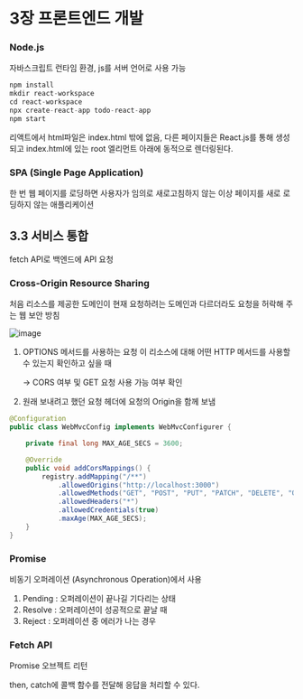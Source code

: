 # 3장 프론트엔드 개발

### Node.js

자바스크립트 런타임 환경, js를 서버 언어로 사용 가능

```jsx
npm install
mkdir react-workspace
cd react-workspace
npx create-react-app todo-react-app
npm start
```

리액트에서 html파일은 index.html 밖에 없음, 다른 페이지들은 React.js를 통해 생성되고 index.html에 있는 root 엘리먼트 아래에 동적으로 렌더링된다.

### SPA (Single Page Application)

한 번 웹 페이지를 로딩하면 사용자가 임의로 새로고침하지 않는 이상 페이지를 새로 로딩하지 않는 애플리케이션

## 3.3 서비스 통합

fetch API로 백엔드에 API 요청 

### Cross-Origin Resource Sharing

처음 리소스를 제공한 도메인이 현재 요청하려는 도메인과 다르더라도 요청을 허락해 주는 웹 보안 방침

![image](https://user-images.githubusercontent.com/56287836/173046805-7fc991d0-cb97-48a6-8aec-dbafbd9625dc.png)

1. OPTIONS 메서드를 사용하는 요청
이 리소스에 대해 어떤 HTTP 메서드를 사용할 수 있는지 확인하고 싶을 때
    
    → CORS 여부 및 GET 요청 사용 가능 여부 확인
    
2. 원래 보내려고 했던 요청
헤더에 요청의 Origin을 함께 보냄

```java
@Configuration
public class WebMvcConfig implements WebMvcConfigurer {

	private final long MAX_AGE_SECS = 3600;

	@Override
	public void addCorsMappings() {
		registry.addMapping("/**")
			.allowedOrigins("http://localhost:3000")
			.allowedMethods("GET", "POST", "PUT", "PATCH", "DELETE", "OPTIONS")
			.allowedHeaders("*")
			.allowedCredentials(true)
			.maxAge(MAX_AGE_SECS);
	}
}
```

### Promise

비동기 오퍼레이션 (Asynchronous Operation)에서 사용

1. Pending : 오퍼레이션이 끝나길 기다리는 상태
2. Resolve : 오퍼레이션이 성공적으로 끝날 때
3. Reject : 오퍼레이션 중 에러가 나는 경우

### Fetch API

Promise 오브젝트 리턴

then, catch에 콜백 함수를 전달해 응답을 처리할 수 있다.
